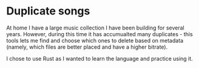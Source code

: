 # Duplicate songs
At home I have a large music collection I have been building for several years. However, during this time it has accumualted many duplicates - this tools lets me find and choose which ones to delete based on metadata (namely, which files are better placed and have a higher bitrate).

I chose to use Rust as I wanted to learn the language and practice using it.